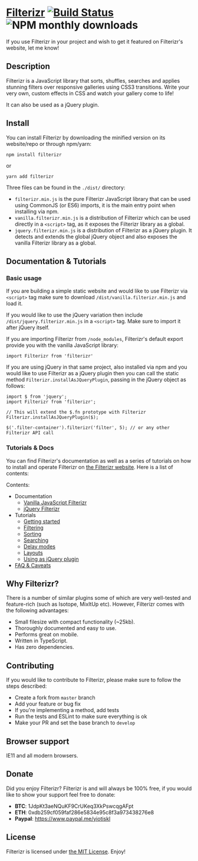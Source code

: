 # [Filterizr](http://yiotis.net/filterizr) [![Build Status](https://travis-ci.org/giotiskl/Filterizr.svg?branch=filterizr_revisited)](https://travis-ci.org/giotiskl/Filterizr) <img src="https://img.shields.io/npm/dm/filterizr.svg" alt="NPM monthly downloads" />

If you use Filterizr in your project and wish to get it featured on Filterizr's website, let me know!

## Description

Filterizr is a JavaScript library that sorts, shuffles, searches and applies stunning filters over responsive galleries using CSS3 transitions. Write your very own, custom effects in CSS and watch your gallery come to life!

It can also be used as a jQuery plugin.

## Install

You can install Filterizr by downloading the minified version on its website/repo or through npm/yarn:

```
npm install filterizr
```

or

```
yarn add filterizr
```

Three files can be found in the `./dist/` directory:

- `filterizr.min.js` is the pure Filterizr JavaScript library that can be used using CommonJS (or ES6) imports, it is the main entry point when installing via npm.
- `vanilla.filterizr.min.js` is a distribution of Filterizr which can be used directly in a `<script>` tag, as it exposes the Filterizr library as a global.
- `jquery.filterizr.min.js` is a distribution of Filterizr as a jQuery plugin. It detects and extends the global jQuery object and also exposes the vanilla Filterizr library as a global.

## Documentation & Tutorials

### Basic usage

If you are building a simple static website and would like to use Filterizr via `<script>` tag make sure to download `/dist/vanilla.filterizr.min.js` and load it.

If you would like to use the jQuery variation then include `/dist/jquery.filterizr.min.js` in a `<script>` tag. Make sure to import it after jQuery itself.

If you are importing Filterizr from `/node_modules`, Filterizr's default export provide you with the vanilla JavaScript library:

```
import Filterizr from 'filterizr'
```

If you are using jQuery in that same project, also installed via npm and you would like to use Filterizr as a jQuery plugin then you can call the static method `Filterizr.installAsJQueryPlugin`, passing in the jQuery object as follows:

```
import $ from 'jquery';
import Filterizr from 'filterizr';

// This will extend the $.fn prototype with Filterizr
Filterizr.installAsJQueryPlugin($);

$('.filter-container').filterizr('filter', 5); // or any other Filterizr API call
```

### Tutorials & Docs

You can find Filterizr's documentation as well as a series of tutorials on how to install and operate Filterizr on [the Filterizr website](http://yiotis.net/filterizr). Here is a list of contents:

Contents:

- Documentation
  - [Vanilla JavaScript Filterizr](https://yiotis.net/filterizr/#/documentation/vanilla/options)
  - [jQuery Filterizr](https://yiotis.net/filterizr/#/documentation/jquery/options)
- Tutorials
  - [Getting started](https://yiotis.net/filterizr/#/tutorials/quickstart)
  - [Filtering](https://yiotis.net/filterizr/#/tutorials/filtering)
  - [Sorting](https://yiotis.net/filterizr/#/tutorials/sorting)
  - [Searching](https://yiotis.net/filterizr/#/tutorials/searching)
  - [Delay modes](https://yiotis.net/filterizr/#/tutorials/delay-modes)
  - [Layouts](https://yiotis.net/filterizr/#/tutorials/layouts)
  - [Using as jQuery plugin](https://yiotis.net/filterizr/#/tutorials/as-jquery-plugin)
- [FAQ & Caveats](https://yiotis.net/filterizr/#/faq)

## Why Filterizr?

There is a number of similar plugins some of which are very well-tested and feature-rich (such as Isotope, MixItUp etc).
However, Filterizr comes with the following advantages:

- Small filesize with compact functionality (~25kb).
- Thoroughly documented and easy to use.
- Performs great on mobile.
- Written in TypeScript.
- Has zero dependencies.

## Contributing

If you would like to contribute to Filterizr, please make sure to follow the steps described:

- Create a fork from `master` branch
- Add your feature or bug fix
- If you're implementing a method, add tests
- Run the tests and ESLint to make sure everything is ok
- Make your PR and set the base branch to `develop`

## Browser support

IE11 and all modern browsers.

## Donate

Did you enjoy Filterizr? Filterizr is and will always be 100% free, if you would like to show your support feel free to donate:

- **BTC**: 1JdpKt3aeNQuKF9CrUKeq3XkPswcqgAFpt
- **ETH**: 0xdb259cf059faf286e5834e95c8f3a973438276e8
- **Paypal**: https://www.paypal.me/yiotiskl

## License

Filterizr is licensed under [the MIT License](https://opensource.org/licenses/MIT). Enjoy!
